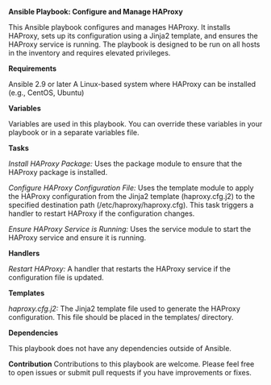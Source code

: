 **Ansible Playbook: Configure and Manage HAProxy**

This Ansible playbook configures and manages HAProxy. It installs HAProxy, sets up its configuration using a Jinja2 template, and ensures the HAProxy service is running. The playbook is designed to be run on all hosts in the inventory and requires elevated privileges.

**Requirements**

Ansible 2.9 or later
A Linux-based system where HAProxy can be installed (e.g., CentOS, Ubuntu)

**Variables**

Variables are used in this playbook. You can override these variables in your playbook or in a separate variables file.

**Tasks**

*Install HAProxy Package:*
Uses the package module to ensure that the HAProxy package is installed.

*Configure HAProxy Configuration File:*
Uses the template module to apply the HAProxy configuration from the Jinja2 template (haproxy.cfg.j2) to the specified destination path (/etc/haproxy/haproxy.cfg). This task triggers a handler to restart HAProxy if the configuration changes.

*Ensure HAProxy Service is Running:*
Uses the service module to start the HAProxy service and ensure it is running.

**Handlers**

*Restart HAProxy:*
A handler that restarts the HAProxy service if the configuration file is updated.

**Templates**

*haproxy.cfg.j2:* The Jinja2 template file used to generate the HAProxy configuration. This file should be placed in the templates/ directory.

**Dependencies**

This playbook does not have any dependencies outside of Ansible.

**Contribution**
Contributions to this playbook are welcome. Please feel free to open issues or submit pull requests if you have improvements or fixes.













